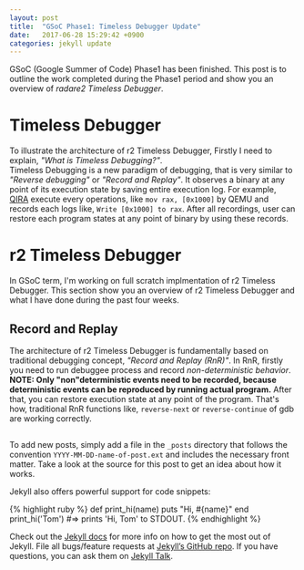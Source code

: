 ```yaml
---
layout: post
title:  "GSoC Phase1: Timeless Debugger Update"
date:   2017-06-28 15:29:42 +0900
categories: jekyll update
---
```

GSoC (Google Summer of Code) Phase1 has been finished. This post is to outline the work completed during
the Phase1 period and show you an overview of *radare2 Timeless Debugger*.

# Timeless Debugger
To illustrate the architecture of r2 Timeless Debugger, Firstly I need to explain, *"What is Timeless Debugging?"*.  
Timeless Debugging is a new paradigm of debugging, that is very similar to *"Reverse debugging"* or *"Record and Replay"*.
It observes a binary at any point of its execution state by saving entire execution log.
For example, [QIRA](qira.me) execute every operations, like `mov rax, [0x1000]` by QEMU and
records each logs like, `Write [0x1000] to rax`. After all recordings, user can restore each program states
at any point of binary by using these records.  

# r2 Timeless Debugger
In GSoC term, I'm working on full scratch implmentation of r2 Timeless Debugger.
This section show you an overview of r2 Timeless Debugger and what I have done during the past four weeks.

## Record and Replay
The architecture of r2 Timeless Debugger is fundamentally based on traditional debugging concept, *"Record and Replay (RnR)"*. In RnR, firstly you need to run debuggee process and record *non-deterministic behavior*.
**NOTE: Only "non"deterministic events need to be recorded, because deterministic events can be reproduced by running actual program.** 
After that, you can restore execution state at any point of the program. That's how, traditional RnR functions like, `reverse-next` or `reverse-continue` of gdb are working correctly.  

##

To add new posts, simply add a file in the `_posts` directory that follows the convention `YYYY-MM-DD-name-of-post.ext` and includes the necessary front matter. Take a look at the source for this post to get an idea about how it works.

Jekyll also offers powerful support for code snippets:

{% highlight ruby %}
def print_hi(name)
  puts "Hi, #{name}"
end
print_hi('Tom')
#=> prints 'Hi, Tom' to STDOUT.
{% endhighlight %}

Check out the [Jekyll docs][jekyll-docs] for more info on how to get the most out of Jekyll. File all bugs/feature requests at [Jekyll’s GitHub repo][jekyll-gh]. If you have questions, you can ask them on [Jekyll Talk][jekyll-talk].

[jekyll-docs]: http://jekyllrb.com/docs/home
[jekyll-gh]:   https://github.com/jekyll/jekyll
[jekyll-talk]: https://talk.jekyllrb.com/
